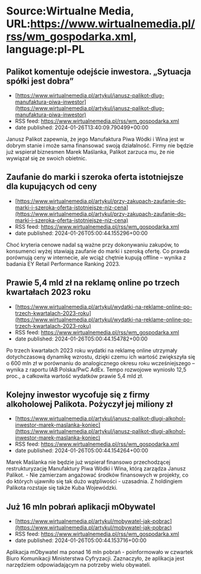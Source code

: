 # Source:Wirtualne Media, URL:https://www.wirtualnemedia.pl/rss/wm_gospodarka.xml, language:pl-PL

## Palikot komentuje odejście inwestora. „Sytuacja spółki jest dobra”
 - [https://www.wirtualnemedia.pl/artykul/janusz-palikot-dlug-manufaktura-piwa-inwestor](https://www.wirtualnemedia.pl/artykul/janusz-palikot-dlug-manufaktura-piwa-inwestor)
 - RSS feed: https://www.wirtualnemedia.pl/rss/wm_gospodarka.xml
 - date published: 2024-01-26T13:40:09.790499+00:00

Janusz Palikot zapewnia, że jego Manufaktura Piwa Wódki i Wina jest w dobrym stanie i może sama finansować swoją działalność. Firmy nie będzie już wspierał biznesmen Marek Maślanka, Palikot zarzuca mu, że nie wywiązał się ze swoich obietnic.

## Zaufanie do marki i szeroka oferta istotniejsze dla kupujących od ceny
 - [https://www.wirtualnemedia.pl/artykul/przy-zakupach-zaufanie-do-marki-i-szeroka-oferta-istotniejsze-niz-cena](https://www.wirtualnemedia.pl/artykul/przy-zakupach-zaufanie-do-marki-i-szeroka-oferta-istotniejsze-niz-cena)
 - RSS feed: https://www.wirtualnemedia.pl/rss/wm_gospodarka.xml
 - date published: 2024-01-26T05:00:44.155296+00:00

Choć kryteria cenowe nadal są ważne przy dokonywaniu zakupów, to konsumenci wyżej stawiają zaufanie do marki i szeroką ofertę. Co prawda porównują ceny w internecie, ale wciąż chętnie kupują offline – wynika z badania EY Retail Performance Ranking 2023.

## Prawie 5,4 mld zł na reklamę online po trzech kwartałach 2023 roku
 - [https://www.wirtualnemedia.pl/artykul/wydatki-na-reklame-online-po-trzech-kwartalach-2023-roku](https://www.wirtualnemedia.pl/artykul/wydatki-na-reklame-online-po-trzech-kwartalach-2023-roku)
 - RSS feed: https://www.wirtualnemedia.pl/rss/wm_gospodarka.xml
 - date published: 2024-01-26T05:00:44.154782+00:00

Po trzech kwartałach 2023 roku wydatki na reklamę online utrzymały dotychczasową dynamikę wzrostu, dzięki czemu ich wartość zwiększyła się o 600 mln zł w porównaniu do analogicznego okresu roku wcześniejszego – wynika z raportu IAB Polska/PwC AdEx. Tempo rozwojowe wyniosło 12,5 proc., a całkowita wartość wydatków prawie 5,4 mld zł.

## Kolejny inwestor wycofuje się z firmy alkoholowej Palikota. Pożyczył jej miliony zł
 - [https://www.wirtualnemedia.pl/artykul/janusz-palikot-dlugi-alkohol-inwestor-marek-maslanka-koniec](https://www.wirtualnemedia.pl/artykul/janusz-palikot-dlugi-alkohol-inwestor-marek-maslanka-koniec)
 - RSS feed: https://www.wirtualnemedia.pl/rss/wm_gospodarka.xml
 - date published: 2024-01-26T05:00:44.154264+00:00

Marek Maślanka nie będzie już wspierał finansowo przechodzącej restrukturyzację Manufaktury Piwa Wódki i Wina, którą zarządza Janusz Palikot. - Nie zamierzam angażować środków finansowych w projekty, co do których ujawniło się tak dużo wątpliwości - uzasadnia. Z holdingiem Palikota rozstaje się także Kuba Wojewódzki.

## Już 16 mln pobrań aplikacji mObywatel
 - [https://www.wirtualnemedia.pl/artykul/mobywatel-jak-pobrac](https://www.wirtualnemedia.pl/artykul/mobywatel-jak-pobrac)
 - RSS feed: https://www.wirtualnemedia.pl/rss/wm_gospodarka.xml
 - date published: 2024-01-26T05:00:44.153716+00:00

Aplikacja mObywatel ma ponad 16 mln pobrań - poinformowało w czwartek Biuro Komunikacji Ministerstwa Cyfryzacji. Zaznaczyło, że aplikacja jest narzędziem odpowiadającym na potrzeby wielu obywateli.

